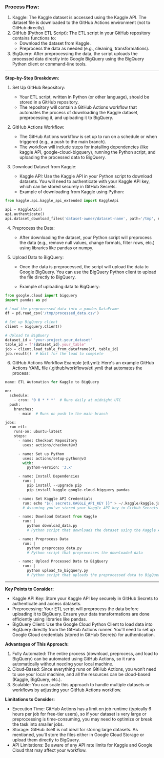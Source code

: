 ### **Process Flow:**

1. Kaggle: The Kaggle dataset is accessed using the Kaggle API. The dataset file is downloaded to the GitHub Actions environment (not to GitHub directly).
2. GitHub (Python ETL Script): The ETL script in your GitHub repository contains functions to:
    - Download the dataset from Kaggle.
    - Preprocess the data as needed (e.g., cleaning, transformations).
3. BigQuery: After preprocessing the data, the script uploads the processed data directly into Google BigQuery using the BigQuery Python client or command-line tools.

-----------------------------------------------------------------------------------------------------------------------------------------

**Step-by-Step Breakdown:**

1. Set Up GitHub Repository:
    - Your ETL script, written in Python (or other language), should be stored in a GitHub repository.
    - The repository will contain a GitHub Actions workflow that automates the process of downloading the Kaggle dataset, preprocessing it, and uploading it to BigQuery.

2. GitHub Actions Workflow:

    - The GitHub Actions workflow is set up to run on a schedule or when triggered (e.g., a push to the main branch).
    - The workflow will include steps for installing dependencies (like kaggle API, google-cloud-bigquery), running the Python script, and uploading the processed data to BigQuery.

3. Download Dataset from Kaggle:

    - Kaggle API: Use the Kaggle API in your Python script to download datasets. You will need to authenticate with your Kaggle API key, which can be stored securely in GitHub Secrets.
    - Example of downloading from Kaggle using Python:

```python
from kaggle.api.kaggle_api_extended import KaggleApi

api = KaggleApi()
api.authenticate()
api.dataset_download_files('dataset-owner/dataset-name', path='/tmp', unzip=True)
```

4. Preprocess the Data:

    - After downloading the dataset, your Python script will preprocess the data (e.g., remove null values, change formats, filter rows, etc.) using libraries like pandas or numpy.

5. Upload Data to BigQuery:

    - Once the data is preprocessed, the script will upload the data to Google BigQuery. You can use the BigQuery Python client to upload the file directly to BigQuery.

    - Example of uploading data to BigQuery:

```python
from google.cloud import bigquery
import pandas as pd

# Load the preprocessed data into a pandas DataFrame
df = pd.read_csv('/tmp/processed_data.csv')

# Set up BigQuery client
client = bigquery.Client()

# Upload to BigQuery
dataset_id = 'your-project.your_dataset'
table_id = f"{dataset_id}.your_table"
job = client.load_table_from_dataframe(df, table_id)
job.result()  # Wait for the load to complete
```
6. GitHub Actions Workflow Example (etl.yml): Here's an example GitHub Actions YAML file (.github/workflows/etl.yml) that automates the process:

```python
name: ETL Automation for Kaggle to BigQuery

on:
  schedule:
    - cron: '0 0 * * *'  # Runs daily at midnight UTC
  push:
    branches:
      - main  # Runs on push to the main branch

jobs:
  run-etl:
    runs-on: ubuntu-latest
    steps:
      - name: Checkout Repository
        uses: actions/checkout@v3

      - name: Set up Python
        uses: actions/setup-python@v3
        with:
          python-version: '3.x'

      - name: Install Dependencies
        run: |
          pip install --upgrade pip
          pip install kaggle google-cloud-bigquery pandas

      - name: Set Kaggle API Credentials
        run: echo "${{ secrets.KAGGLE_API_KEY }}" > ~/.kaggle/kaggle.json
        # Assuming you've stored your Kaggle API key in GitHub Secrets

      - name: Download Dataset from Kaggle
        run: |
          python download_data.py
          # Python script that downloads the dataset using the Kaggle API

      - name: Preprocess Data
        run: |
          python preprocess_data.py
          # Python script that preprocesses the downloaded data

      - name: Upload Processed Data to BigQuery
        run: |
          python upload_to_bigquery.py
          # Python script that uploads the preprocessed data to BigQuery
```
-----------------------------------------------------------------------------------------------------------------------------------------

**Key Points to Consider:**

- Kaggle API Key: Store your Kaggle API key securely in GitHub Secrets to authenticate and access datasets.
- Preprocessing: Your ETL script will preprocess the data before uploading it to BigQuery. Ensure your data transformations are done efficiently using libraries like pandas.
- BigQuery Client: Use the Google Cloud Python Client to load data into BigQuery directly from the GitHub Actions runner. You'll need to set up Google Cloud credentials (stored in GitHub Secrets) for authentication.

**Advantages of This Approach:**

1. Fully Automated: The entire process (download, preprocess, and load to BigQuery) can be automated using GitHub Actions, so it runs automatically without needing your local machine.
2. Cloud-Based: Since everything runs on GitHub Actions, you won’t need to use your local machine, and all the resources can be cloud-based (Kaggle, BigQuery, etc.).
3. Scalable: You can scale this approach to handle multiple datasets or workflows by adjusting your GitHub Actions workflow.

**Limitations to Consider:**
- Execution Time: GitHub Actions has a limit on job runtime (typically 6 hours per job for free-tier users), so if your dataset is very large or preprocessing is time-consuming, you may need to optimize or break the task into smaller jobs.
- Storage: GitHub itself is not ideal for storing large datasets. As mentioned, you'll store the files either in Google Cloud Storage or upload them directly to BigQuery.
- API Limitations: Be aware of any API rate limits for Kaggle and Google Cloud that may affect your workflow.

